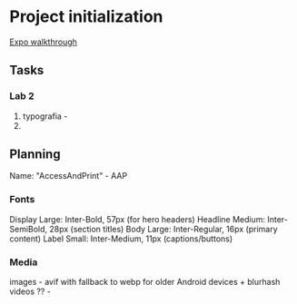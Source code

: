 # Project initialization

[Expo walkthrough](https://docs.expo.dev/get-started/set-up-your-environment/?platform=android&device=physical&mode=development-build&buildEnv=local)

## Tasks

### Lab 2

1. typografia -
2. 

###

## Planning

Name: "AccessAndPrint" - AAP

### Fonts

Display Large: Inter-Bold, 57px (for hero headers)
Headline Medium: Inter-SemiBold, 28px (section titles)
Body Large: Inter-Regular, 16px (primary content)
Label Small: Inter-Medium, 11px (captions/buttons)

### Media

images - avif with fallback to webp for older Android devices + blurhash
videos ?? - 
